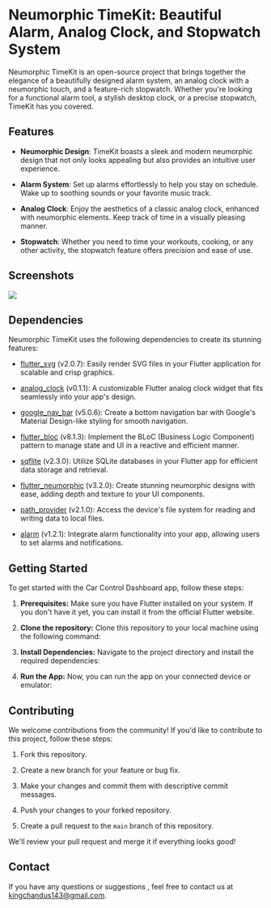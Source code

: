 # Neumorphic TimeKit: Beautiful Alarm, Analog Clock, and Stopwatch System

Neumorphic TimeKit is an open-source project that brings together the elegance of a beautifully designed alarm system, an analog clock with a neumorphic touch, and a feature-rich stopwatch. Whether you're looking for a functional alarm tool, a stylish desktop clock, or a precise stopwatch, TimeKit has you covered.

## Features

- **Neumorphic Design**: TimeKit boasts a sleek and modern neumorphic design that not only looks appealing but also provides an intuitive user experience.

- **Alarm System**: Set up alarms effortlessly to help you stay on schedule. Wake up to soothing sounds or your favorite music track.

- **Analog Clock**: Enjoy the aesthetics of a classic analog clock, enhanced with neumorphic elements. Keep track of time in a visually pleasing manner.

- **Stopwatch**: Whether you need to time your workouts, cooking, or any other activity, the stopwatch feature offers precision and ease of use.

## Screenshots
<img src="./ui.jpg">


## Dependencies

Neumorphic TimeKit uses the following dependencies to create its stunning features:

- [flutter_svg](https://pub.dev/packages/flutter_svg) (v2.0.7): Easily render SVG files in your Flutter application for scalable and crisp graphics.

- [analog_clock](https://pub.dev/packages/analog_clock) (v0.1.1): A customizable Flutter analog clock widget that fits seamlessly into your app's design.

- [google_nav_bar](https://pub.dev/packages/google_nav_bar) (v5.0.6): Create a bottom navigation bar with Google's Material Design-like styling for smooth navigation.

- [flutter_bloc](https://pub.dev/packages/flutter_bloc) (v8.1.3): Implement the BLoC (Business Logic Component) pattern to manage state and UI in a reactive and efficient manner.

- [sqflite](https://pub.dev/packages/sqflite) (v2.3.0): Utilize SQLite databases in your Flutter app for efficient data storage and retrieval.

- [flutter_neumorphic](https://pub.dev/packages/flutter_neumorphic) (v3.2.0): Create stunning neumorphic designs with ease, adding depth and texture to your UI components.

- [path_provider](https://pub.dev/packages/path_provider) (v2.1.0): Access the device's file system for reading and writing data to local files.

- [alarm](https://pub.dev/packages/alarm) (v1.2.1): Integrate alarm functionality into your app, allowing users to set alarms and notifications.

## Getting Started

To get started with the Car Control Dashboard app, follow these steps:

1. **Prerequisites:** Make sure you have Flutter installed on your system. If you don't have it yet, you can install it from the official Flutter website.

2. **Clone the repository:** Clone this repository to your local machine using the following command:

3. **Install Dependencies:** Navigate to the project directory and install the required dependencies:


4. **Run the App:** Now, you can run the app on your connected device or emulator:

## Contributing

We welcome contributions from the community! If you'd like to contribute to this project, follow these steps:

1. Fork this repository.

2. Create a new branch for your feature or bug fix.

3. Make your changes and commit them with descriptive commit messages.

4. Push your changes to your forked repository.

5. Create a pull request to the `main` branch of this repository.

We'll review your pull request and merge it if everything looks good!

## Contact

If you have any questions or suggestions , feel free to contact us at kingchandus143@gmail.com.


